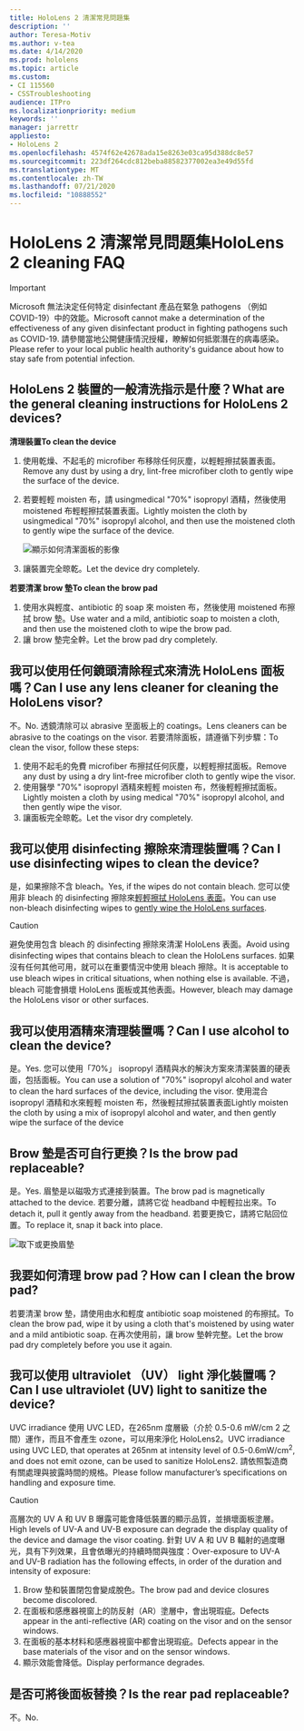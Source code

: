 ```yaml
---
title: HoloLens 2 清潔常見問題集
description: ''
author: Teresa-Motiv
ms.author: v-tea
ms.date: 4/14/2020
ms.prod: hololens
ms.topic: article
ms.custom:
- CI 115560
- CSSTroubleshooting
audience: ITPro
ms.localizationpriority: medium
keywords: ''
manager: jarrettr
appliesto:
- HoloLens 2
ms.openlocfilehash: 4574f62e42678ada15e8263e03ca95d388dc8e57
ms.sourcegitcommit: 223df264cdc812beba88582377002ea3e49d55fd
ms.translationtype: MT
ms.contentlocale: zh-TW
ms.lasthandoff: 07/21/2020
ms.locfileid: "10888552"
---
```

# <span data-ttu-id="8ab58-102">HoloLens 2 清潔常見問題集</span><span class="sxs-lookup"><span data-stu-id="8ab58-102">HoloLens 2 cleaning FAQ</span></span>

> [!IMPORTANT]  
> <span data-ttu-id="8ab58-103">Microsoft 無法決定任何特定 disinfectant 產品在緊急 pathogens （例如 COVID-19）中的效能。</span><span class="sxs-lookup"><span data-stu-id="8ab58-103">Microsoft cannot make a determination of the effectiveness of any given disinfectant product in fighting pathogens such as COVID-19.</span></span> <span data-ttu-id="8ab58-104">請參閱當地公開健康情況授權，瞭解如何抵禦潛在的病毒感染。</span><span class="sxs-lookup"><span data-stu-id="8ab58-104">Please refer to your local public health authority's guidance about how to stay safe from potential infection.</span></span>  

## <span data-ttu-id="8ab58-105">HoloLens 2 裝置的一般清洗指示是什麼？</span><span class="sxs-lookup"><span data-stu-id="8ab58-105">What are the general cleaning instructions for HoloLens 2 devices?</span></span>

**<span data-ttu-id="8ab58-106">清理裝置</span><span class="sxs-lookup"><span data-stu-id="8ab58-106">To clean the device</span></span>**

1. <span data-ttu-id="8ab58-107">使用乾燥、不起毛的 microfiber 布移除任何灰塵，以輕輕擦拭裝置表面。</span><span class="sxs-lookup"><span data-stu-id="8ab58-107">Remove any dust by using a dry, lint-free microfiber cloth to gently wipe the surface of the device.</span></span>
1. <span data-ttu-id="8ab58-108">若要輕輕 moisten 布，請 usingmedical "70%" isopropyl 酒精，然後使用 moistened 布輕輕擦拭裝置表面。</span><span class="sxs-lookup"><span data-stu-id="8ab58-108">Lightly moisten the cloth by usingmedical "70%" isopropyl alcohol, and then use the moistened cloth to gently wipe the surface of the device.</span></span>

   ![顯示如何清潔面板的影像](images/hololens-cleaning-visor.png)

1. <span data-ttu-id="8ab58-110">讓裝置完全晾乾。</span><span class="sxs-lookup"><span data-stu-id="8ab58-110">Let the device dry completely.</span></span>

**<span data-ttu-id="8ab58-111">若要清潔 brow 墊</span><span class="sxs-lookup"><span data-stu-id="8ab58-111">To clean the brow pad</span></span>**

1. <span data-ttu-id="8ab58-112">使用水與輕度、antibiotic 的 soap 來 moisten 布，然後使用 moistened 布擦拭 brow 墊。</span><span class="sxs-lookup"><span data-stu-id="8ab58-112">Use water and a mild, antibiotic soap to moisten a cloth, and then use the moistened cloth to wipe the brow pad.</span></span>
1. <span data-ttu-id="8ab58-113">讓 brow 墊完全幹。</span><span class="sxs-lookup"><span data-stu-id="8ab58-113">Let the brow pad dry completely.</span></span>

## <span data-ttu-id="8ab58-114">我可以使用任何鏡頭清除程式來清洗 HoloLens 面板嗎？</span><span class="sxs-lookup"><span data-stu-id="8ab58-114">Can I use any lens cleaner for cleaning the HoloLens visor?</span></span>

<span data-ttu-id="8ab58-115">不。</span><span class="sxs-lookup"><span data-stu-id="8ab58-115">No.</span></span> <span data-ttu-id="8ab58-116">透鏡清除可以 abrasive 至面板上的 coatings。</span><span class="sxs-lookup"><span data-stu-id="8ab58-116">Lens cleaners can be abrasive to the coatings on the visor.</span></span> <span data-ttu-id="8ab58-117">若要清除面板，請遵循下列步驟：</span><span class="sxs-lookup"><span data-stu-id="8ab58-117">To clean the visor, follow these steps:</span></span>  

1. <span data-ttu-id="8ab58-118">使用不起毛的免費 microfiber 布擦拭任何灰塵，以輕輕擦拭面板。</span><span class="sxs-lookup"><span data-stu-id="8ab58-118">Remove any dust by using a dry lint-free microfiber cloth to gently wipe the visor.</span></span>
1. <span data-ttu-id="8ab58-119">使用醫學 "70%" isopropyl 酒精來輕輕 moisten 布，然後輕輕擦拭面板。</span><span class="sxs-lookup"><span data-stu-id="8ab58-119">Lightly moisten a cloth by using medical "70%" isopropyl alcohol, and then gently wipe the visor.</span></span>
1. <span data-ttu-id="8ab58-120">讓面板完全晾乾。</span><span class="sxs-lookup"><span data-stu-id="8ab58-120">Let the visor dry completely.</span></span>

## <span data-ttu-id="8ab58-121">我可以使用 disinfecting 擦除來清理裝置嗎？</span><span class="sxs-lookup"><span data-stu-id="8ab58-121">Can I use disinfecting wipes to clean the device?</span></span>

<span data-ttu-id="8ab58-122">是，如果擦除不含 bleach。</span><span class="sxs-lookup"><span data-stu-id="8ab58-122">Yes, if the wipes do not contain bleach.</span></span> <span data-ttu-id="8ab58-123">您可以使用非 bleach 的 disinfecting 擦除來[輕輕擦拭 HoloLens 表面](#what-are-the-general-cleaning-instructions-for-hololens-2-devices)。</span><span class="sxs-lookup"><span data-stu-id="8ab58-123">You can use non-bleach disinfecting wipes to [gently wipe the HoloLens surfaces](#what-are-the-general-cleaning-instructions-for-hololens-2-devices).</span></span>  

> [!CAUTION]  
> <span data-ttu-id="8ab58-124">避免使用包含 bleach 的 disinfecting 擦除來清潔 HoloLens 表面。</span><span class="sxs-lookup"><span data-stu-id="8ab58-124">Avoid using disinfecting wipes that contains bleach to clean the HoloLens surfaces.</span></span> <span data-ttu-id="8ab58-125">如果沒有任何其他可用，就可以在重要情況中使用 bleach 擦除。</span><span class="sxs-lookup"><span data-stu-id="8ab58-125">It is acceptable to use bleach wipes in critical situations, when nothing else is available.</span></span> <span data-ttu-id="8ab58-126">不過，bleach 可能會損壞 HoloLens 面板或其他表面。</span><span class="sxs-lookup"><span data-stu-id="8ab58-126">However, bleach may damage the HoloLens visor or other surfaces.</span></span>

## <span data-ttu-id="8ab58-127">我可以使用酒精來清理裝置嗎？</span><span class="sxs-lookup"><span data-stu-id="8ab58-127">Can I use alcohol to clean the device?</span></span>

<span data-ttu-id="8ab58-128">是。</span><span class="sxs-lookup"><span data-stu-id="8ab58-128">Yes.</span></span> <span data-ttu-id="8ab58-129">您可以使用「70%」 isopropyl 酒精與水的解決方案來清潔裝置的硬表面，包括面板。</span><span class="sxs-lookup"><span data-stu-id="8ab58-129">You can use a solution of "70%" isopropyl alcohol and water to clean the hard surfaces of the device, including the visor.</span></span> <span data-ttu-id="8ab58-130">使用混合 isopropyl 酒精和水來輕輕 moisten 布，然後輕拭擦拭裝置表面</span><span class="sxs-lookup"><span data-stu-id="8ab58-130">Lightly moisten the cloth by using a mix of isopropyl alcohol and water, and then gently wipe the surface of the device</span></span>

## <span data-ttu-id="8ab58-131">Brow 墊是否可自行更換？</span><span class="sxs-lookup"><span data-stu-id="8ab58-131">Is the brow pad replaceable?</span></span>

<span data-ttu-id="8ab58-132">是。</span><span class="sxs-lookup"><span data-stu-id="8ab58-132">Yes.</span></span> <span data-ttu-id="8ab58-133">眉墊是以磁吸方式連接到裝置。</span><span class="sxs-lookup"><span data-stu-id="8ab58-133">The brow pad is magnetically attached to the device.</span></span> <span data-ttu-id="8ab58-134">若要分離，請將它從 headband 中輕輕拉出來。</span><span class="sxs-lookup"><span data-stu-id="8ab58-134">To detach it, pull it gently away from the headband.</span></span> <span data-ttu-id="8ab58-135">若要更換它，請將它貼回位置。</span><span class="sxs-lookup"><span data-stu-id="8ab58-135">To replace it, snap it back into place.</span></span>

![取下或更換眉墊](images/hololens2-remove-browpad.png)

## <span data-ttu-id="8ab58-137">我要如何清理 brow pad？</span><span class="sxs-lookup"><span data-stu-id="8ab58-137">How can I clean the brow pad?</span></span>

<span data-ttu-id="8ab58-138">若要清潔 brow 墊，請使用由水和輕度 antibiotic soap moistened 的布擦拭。</span><span class="sxs-lookup"><span data-stu-id="8ab58-138">To clean the brow pad, wipe it by using a cloth that's moistened by using water and a mild antibiotic soap.</span></span> <span data-ttu-id="8ab58-139">在再次使用前，讓 brow 墊幹完整。</span><span class="sxs-lookup"><span data-stu-id="8ab58-139">Let the brow pad dry completely before you use it again.</span></span>

## <span data-ttu-id="8ab58-140">我可以使用 ultraviolet （UV） light 淨化裝置嗎？</span><span class="sxs-lookup"><span data-stu-id="8ab58-140">Can I use ultraviolet (UV) light to sanitize the device?</span></span>

<span data-ttu-id="8ab58-141">UVC irradiance 使用 UVC LED，在265nm 度層級（介於 0.5-0.6 mW/cm 2 之間）運作，而且不會產生 <sup> </sup> ozone，可以用來淨化 HoloLens2。</span><span class="sxs-lookup"><span data-stu-id="8ab58-141">UVC irradiance using UVC LED, that operates at 265nm at intensity level of 0.5-0.6mW/cm<sup>2</sup>, and does not emit ozone, can be used to sanitize HoloLens2.</span></span> <span data-ttu-id="8ab58-142">請依照製造商有關處理與披露時間的規格。</span><span class="sxs-lookup"><span data-stu-id="8ab58-142">Please follow manufacturer’s specifications on handling and exposure time.</span></span>

> [!CAUTION]  
> <span data-ttu-id="8ab58-143">高層次的 UV A 和 UV B 曝露可能會降低裝置的顯示品質，並損壞面板塗層。</span><span class="sxs-lookup"><span data-stu-id="8ab58-143">High levels of UV-A and UV-B exposure can degrade the display quality of the device and damage the visor coating.</span></span> <span data-ttu-id="8ab58-144">針對 UV A 和 UV B 輻射的過度曝光，具有下列效果，且會依曝光的持續時間與強度：</span><span class="sxs-lookup"><span data-stu-id="8ab58-144">Over-exposure to UV-A and UV-B radiation has the following effects, in order of the duration and intensity of exposure:</span></span>
>  
> 1. <span data-ttu-id="8ab58-145">Brow 墊和裝置閉包會變成脫色。</span><span class="sxs-lookup"><span data-stu-id="8ab58-145">The brow pad and device closures become discolored.</span></span>
> 1. <span data-ttu-id="8ab58-146">在面板和感應器視窗上的防反射（AR）塗層中，會出現瑕疵。</span><span class="sxs-lookup"><span data-stu-id="8ab58-146">Defects appear in the anti-reflective (AR) coating on the visor and on the sensor windows.</span></span>
> 1. <span data-ttu-id="8ab58-147">在面板的基本材料和感應器視窗中都會出現瑕疵。</span><span class="sxs-lookup"><span data-stu-id="8ab58-147">Defects appear in the base materials of the visor and on the sensor windows.</span></span>
> 1. <span data-ttu-id="8ab58-148">顯示效能會降低。</span><span class="sxs-lookup"><span data-stu-id="8ab58-148">Display performance degrades.</span></span>

## <span data-ttu-id="8ab58-149">是否可將後面板替換？</span><span class="sxs-lookup"><span data-stu-id="8ab58-149">Is the rear pad replaceable?</span></span>

<span data-ttu-id="8ab58-150">不。</span><span class="sxs-lookup"><span data-stu-id="8ab58-150">No.</span></span>
